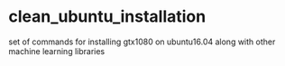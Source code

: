 # clean_ubuntu_installation
set of commands for installing gtx1080 on ubuntu16.04 along with other machine learning libraries
